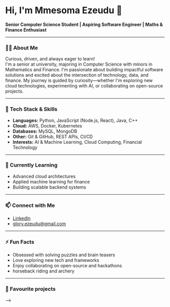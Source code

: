 # Hi, I'm Mmesoma Ezeudu 👋

**Senior Computer Science Student | Aspiring Software Engineer | Maths & Finance Enthusiast**

---

### 👩‍💻 About Me
Curious, driven, and always eager to learn!  
I'm a senior at university, majoring in Computer Science with minors in Mathematics and Finance. I'm passionate about building impactful software solutions and excited about the intersection of technology, data, and finance. My journey is guided by curiosity—whether I'm exploring new cloud technologies, experimenting with AI, or collaborating on open-source projects.

---

### 🚀 Tech Stack & Skills
- **Languages:** Python, JavaScript (Node.js, React), Java, C++
- **Cloud:** AWS, Docker, Kubernetes
- **Databases:** MySQL, MongoDB
- **Other:** Git & GitHub, REST APIs, CI/CD
- **Interests:** AI & Machine Learning, Cloud Computing, Financial Technology

---

### 🌱 Currently Learning
- Advanced cloud architectures
- Applied machine learning for finance
- Building scalable backend systems

---

### 📫 Connect with Me
- [LinkedIn](https://www.linkedin.com/in/mmesoma-ezeudu/)
- glory.ezeudu@gmail.com

---

### ⚡ Fun Facts
- Obsessed with solving puzzles and brain teasers
- Love exploring new tech and frameworks
- Enjoy collaborating on open-source and hackathons
- horseback riding and archery

---
### 🤩 Favourite projects
-->
